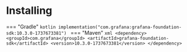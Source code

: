 # Installing

=== "Gradle"
    ```kotlin
    implementation("com.grafana:grafana-foundation-sdk:10.3.0-1737673381")
    ```
=== "Maven"
    ```xml
    <dependency>
        <groupId>com.grafana</groupId>
        <artifactId>grafana-foundation-sdk</artifactId>
        <version>10.3.0-1737673381</version>
    </dependency>
    ```
